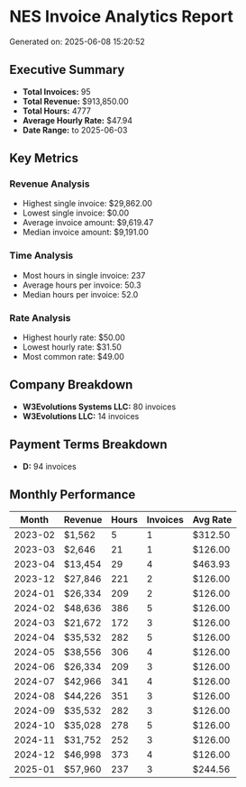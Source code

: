 # NES Invoice Analytics Report
Generated on: 2025-06-08 15:20:52

## Executive Summary
- **Total Invoices:** 95
- **Total Revenue:** $913,850.00
- **Total Hours:** 4777
- **Average Hourly Rate:** $47.94
- **Date Range:**  to 2025-06-03

## Key Metrics

### Revenue Analysis
- Highest single invoice: $29,862.00
- Lowest single invoice: $0.00
- Average invoice amount: $9,619.47
- Median invoice amount: $9,191.00

### Time Analysis
- Most hours in single invoice: 237
- Average hours per invoice: 50.3
- Median hours per invoice: 52.0

### Rate Analysis
- Highest hourly rate: $50.00
- Lowest hourly rate: $31.50
- Most common rate: $49.00

## Company Breakdown
- **W3Evolutions Systems LLC:** 80 invoices
- **W3Evolutions LLC:** 14 invoices

## Payment Terms Breakdown
- **D:** 94 invoices

## Monthly Performance

| Month | Revenue | Hours | Invoices | Avg Rate |
|-------|---------|-------|----------|----------|
| 2023-02 | $1,562 | 5 | 1 | $312.50 |
| 2023-03 | $2,646 | 21 | 1 | $126.00 |
| 2023-04 | $13,454 | 29 | 4 | $463.93 |
| 2023-12 | $27,846 | 221 | 2 | $126.00 |
| 2024-01 | $26,334 | 209 | 2 | $126.00 |
| 2024-02 | $48,636 | 386 | 5 | $126.00 |
| 2024-03 | $21,672 | 172 | 3 | $126.00 |
| 2024-04 | $35,532 | 282 | 5 | $126.00 |
| 2024-05 | $38,556 | 306 | 4 | $126.00 |
| 2024-06 | $26,334 | 209 | 3 | $126.00 |
| 2024-07 | $42,966 | 341 | 4 | $126.00 |
| 2024-08 | $44,226 | 351 | 3 | $126.00 |
| 2024-09 | $35,532 | 282 | 3 | $126.00 |
| 2024-10 | $35,028 | 278 | 5 | $126.00 |
| 2024-11 | $31,752 | 252 | 3 | $126.00 |
| 2024-12 | $46,998 | 373 | 4 | $126.00 |
| 2025-01 | $57,960 | 237 | 3 | $244.56 |